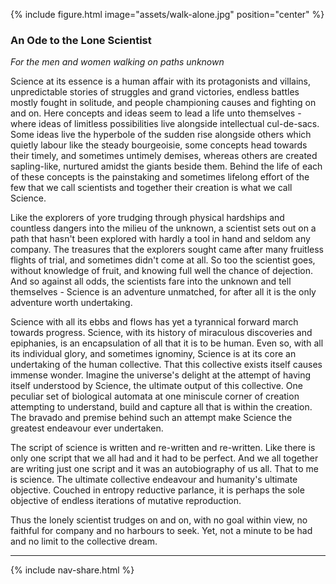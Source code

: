 {% include figure.html image="assets/walk-alone.jpg" position="center" %}


### An Ode to the Lone Scientist


*For the men and women walking on paths unknown*




Science at its essence is a human affair with its protagonists and villains, unpredictable stories of struggles and grand victories, endless battles mostly fought in solitude, and people championing causes and fighting on and on. Here concepts and ideas seem to lead a life unto themselves - where ideas of limitless possibilities live alongside intellectual cul-de-sacs. Some ideas live the hyperbole of the sudden rise alongside others which quietly labour like the steady bourgeoisie, some concepts head towards their timely, and sometimes untimely demises, whereas others are created sapling-like, nurtured amidst the giants beside them. Behind the life of each of these concepts is the painstaking and sometimes lifelong effort of the few that we call scientists and together their creation is what we call Science.

Like the explorers of yore trudging through physical hardships and countless dangers into the milieu of the unknown, a scientist sets out on a path that hasn't been explored with hardly a tool in hand and seldom any company. The treasures that the explorers sought came after many fruitless flights of trial, and sometimes didn't come at all. So too the scientist goes, without knowledge of fruit, and knowing full well the chance of dejection. And so against all odds, the scientists fare into the unknown and tell themselves - Science is an adventure unmatched, for after all it is the only adventure worth undertaking.

Science with all its ebbs and flows has yet a tyrannical forward march towards progress. Science, with its history of miraculous discoveries and epiphanies,  is an encapsulation of all that it is to be human. Even so, with all its individual glory, and sometimes ignominy, Science is at its core an undertaking of the human collective. That this collective exists itself causes immense wonder. Imagine the universe's delight at the attempt of having itself understood by Science, the ultimate output of this collective. One peculiar set of biological automata at one miniscule corner of creation attempting to understand, build and capture all that is within the creation. The bravado and premise behind such an attempt make Science the greatest endeavour ever undertaken.

The script of science is written and re-written and re-written. Like there is only one script that we all had and it had to be perfect. And we all together are writing just one script and it was an autobiography of us all. That to me is science. The ultimate collective endeavour and humanity's ultimate objective. Couched in entropy reductive parlance, it is perhaps the sole objective of endless iterations of mutative reproduction.

Thus the lonely scientist trudges on and on, with no goal within view, no faithful for company and no harbours to seek. Yet, not a minute to be had and no limit to the collective dream.

---
{% include nav-share.html %}
